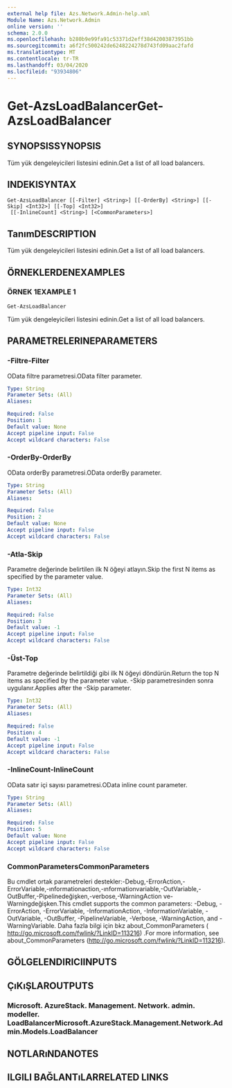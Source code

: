 ```yaml
---
external help file: Azs.Network.Admin-help.xml
Module Name: Azs.Network.Admin
online version: ''
schema: 2.0.0
ms.openlocfilehash: b280b9e99fa91c53371d2eff38d42003873951bb
ms.sourcegitcommit: a6f2fc500242de6248224278d743fd09aac2fafd
ms.translationtype: MT
ms.contentlocale: tr-TR
ms.lasthandoff: 03/04/2020
ms.locfileid: "93934806"
---
```

# <span data-ttu-id="bef6f-101">Get-AzsLoadBalancer</span><span class="sxs-lookup"><span data-stu-id="bef6f-101">Get-AzsLoadBalancer</span></span>

## <span data-ttu-id="bef6f-102">SYNOPSIS</span><span class="sxs-lookup"><span data-stu-id="bef6f-102">SYNOPSIS</span></span>
<span data-ttu-id="bef6f-103">Tüm yük dengeleyicileri listesini edinin.</span><span class="sxs-lookup"><span data-stu-id="bef6f-103">Get a list of all load balancers.</span></span>

## <span data-ttu-id="bef6f-104">INDEKI</span><span class="sxs-lookup"><span data-stu-id="bef6f-104">SYNTAX</span></span>

```
Get-AzsLoadBalancer [[-Filter] <String>] [[-OrderBy] <String>] [[-Skip] <Int32>] [[-Top] <Int32>]
 [[-InlineCount] <String>] [<CommonParameters>]
```

## <span data-ttu-id="bef6f-105">Tanım</span><span class="sxs-lookup"><span data-stu-id="bef6f-105">DESCRIPTION</span></span>
<span data-ttu-id="bef6f-106">Tüm yük dengeleyicileri listesini edinin.</span><span class="sxs-lookup"><span data-stu-id="bef6f-106">Get a list of all load balancers.</span></span>

## <span data-ttu-id="bef6f-107">ÖRNEKLERDEN</span><span class="sxs-lookup"><span data-stu-id="bef6f-107">EXAMPLES</span></span>

### <span data-ttu-id="bef6f-108">ÖRNEK 1</span><span class="sxs-lookup"><span data-stu-id="bef6f-108">EXAMPLE 1</span></span>
```
Get-AzsLoadBalancer
```

<span data-ttu-id="bef6f-109">Tüm yük dengeleyicileri listesini edinin.</span><span class="sxs-lookup"><span data-stu-id="bef6f-109">Get a list of all load balancers.</span></span>

## <span data-ttu-id="bef6f-110">PARAMETRELERINE</span><span class="sxs-lookup"><span data-stu-id="bef6f-110">PARAMETERS</span></span>

### <span data-ttu-id="bef6f-111">-Filtre</span><span class="sxs-lookup"><span data-stu-id="bef6f-111">-Filter</span></span>
<span data-ttu-id="bef6f-112">OData filtre parametresi.</span><span class="sxs-lookup"><span data-stu-id="bef6f-112">OData filter parameter.</span></span>

```yaml
Type: String
Parameter Sets: (All)
Aliases:

Required: False
Position: 1
Default value: None
Accept pipeline input: False
Accept wildcard characters: False
```

### <span data-ttu-id="bef6f-113">-OrderBy</span><span class="sxs-lookup"><span data-stu-id="bef6f-113">-OrderBy</span></span>
<span data-ttu-id="bef6f-114">OData orderBy parametresi.</span><span class="sxs-lookup"><span data-stu-id="bef6f-114">OData orderBy parameter.</span></span>

```yaml
Type: String
Parameter Sets: (All)
Aliases:

Required: False
Position: 2
Default value: None
Accept pipeline input: False
Accept wildcard characters: False
```

### <span data-ttu-id="bef6f-115">-Atla</span><span class="sxs-lookup"><span data-stu-id="bef6f-115">-Skip</span></span>
<span data-ttu-id="bef6f-116">Parametre değerinde belirtilen ilk N öğeyi atlayın.</span><span class="sxs-lookup"><span data-stu-id="bef6f-116">Skip the first N items as specified by the parameter value.</span></span>

```yaml
Type: Int32
Parameter Sets: (All)
Aliases:

Required: False
Position: 3
Default value: -1
Accept pipeline input: False
Accept wildcard characters: False
```

### <span data-ttu-id="bef6f-117">-Üst</span><span class="sxs-lookup"><span data-stu-id="bef6f-117">-Top</span></span>
<span data-ttu-id="bef6f-118">Parametre değerinde belirtildiği gibi ilk N öğeyi döndürün.</span><span class="sxs-lookup"><span data-stu-id="bef6f-118">Return the top N items as specified by the parameter value.</span></span>
<span data-ttu-id="bef6f-119">-Skip parametresinden sonra uygulanır.</span><span class="sxs-lookup"><span data-stu-id="bef6f-119">Applies after the -Skip parameter.</span></span>

```yaml
Type: Int32
Parameter Sets: (All)
Aliases:

Required: False
Position: 4
Default value: -1
Accept pipeline input: False
Accept wildcard characters: False
```

### <span data-ttu-id="bef6f-120">-InlineCount</span><span class="sxs-lookup"><span data-stu-id="bef6f-120">-InlineCount</span></span>
<span data-ttu-id="bef6f-121">OData satır içi sayısı parametresi.</span><span class="sxs-lookup"><span data-stu-id="bef6f-121">OData inline count parameter.</span></span>

```yaml
Type: String
Parameter Sets: (All)
Aliases:

Required: False
Position: 5
Default value: None
Accept pipeline input: False
Accept wildcard characters: False
```

### <span data-ttu-id="bef6f-122">CommonParameters</span><span class="sxs-lookup"><span data-stu-id="bef6f-122">CommonParameters</span></span>
<span data-ttu-id="bef6f-123">Bu cmdlet ortak parametreleri destekler:-Debug,-ErrorAction,-ErrorVariable,-ınformationaction,-ınformationvariable,-OutVariable,-OutBuffer,-Pipelinedeğişken,-verbose,-WarningAction ve-Warningdeğişken.</span><span class="sxs-lookup"><span data-stu-id="bef6f-123">This cmdlet supports the common parameters: -Debug, -ErrorAction, -ErrorVariable, -InformationAction, -InformationVariable, -OutVariable, -OutBuffer, -PipelineVariable, -Verbose, -WarningAction, and -WarningVariable.</span></span> <span data-ttu-id="bef6f-124">Daha fazla bilgi için bkz about_CommonParameters ( http://go.microsoft.com/fwlink/?LinkID=113216) .</span><span class="sxs-lookup"><span data-stu-id="bef6f-124">For more information, see about_CommonParameters (http://go.microsoft.com/fwlink/?LinkID=113216).</span></span>

## <span data-ttu-id="bef6f-125">GÖLGELENDIRICI</span><span class="sxs-lookup"><span data-stu-id="bef6f-125">INPUTS</span></span>

## <span data-ttu-id="bef6f-126">ÇıKıŞLAR</span><span class="sxs-lookup"><span data-stu-id="bef6f-126">OUTPUTS</span></span>

### <span data-ttu-id="bef6f-127">Microsoft. AzureStack. Management. Network. admin. modeller. LoadBalancer</span><span class="sxs-lookup"><span data-stu-id="bef6f-127">Microsoft.AzureStack.Management.Network.Admin.Models.LoadBalancer</span></span>

## <span data-ttu-id="bef6f-128">NOTLARıNDA</span><span class="sxs-lookup"><span data-stu-id="bef6f-128">NOTES</span></span>

## <span data-ttu-id="bef6f-129">ILGILI BAĞLANTıLAR</span><span class="sxs-lookup"><span data-stu-id="bef6f-129">RELATED LINKS</span></span>
